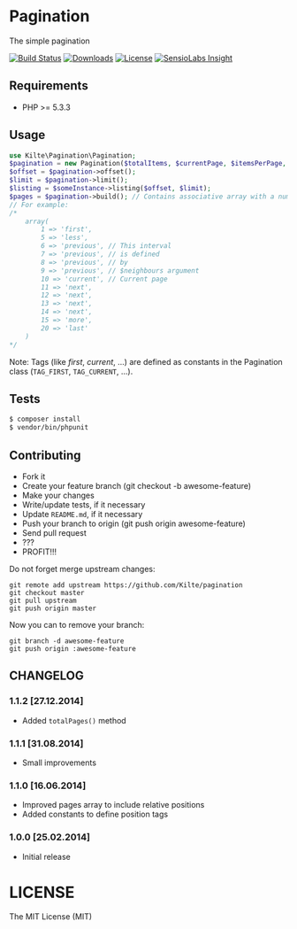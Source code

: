 # Pagination

The simple pagination

[![Build Status](https://img.shields.io/travis/Kilte/pagination.svg?style=flat-square)](https://travis-ci.org/Kilte/pagination)
[![Downloads](https://img.shields.io/packagist/dt/kilte/pagination.svg?style=flat-square)](https://packagist.org/packages/kilte/pagination)
[![License](https://img.shields.io/packagist/l/kilte/pagination.svg?style=flat-square)](http://opensource.org/licenses/MIT)
[![SensioLabs Insight](https://img.shields.io/sensiolabs/i/fd98f4ee-e07d-40d8-b25a-7b8b0e59ca3b.svg?style=flat-square)](https://insight.sensiolabs.com/projects/fd98f4ee-e07d-40d8-b25a-7b8b0e59ca3b)

## Requirements

- PHP >= 5.3.3

## Usage

```php
use Kilte\Pagination\Pagination;
$pagination = new Pagination($totalItems, $currentPage, $itemsPerPage, $neighbours);
$offset = $pagination->offset();
$limit = $pagination->limit();
$listing = $someInstance->listing($offset, $limit);
$pages = $pagination->build(); // Contains associative array with a numbers of a pages
// For example:
/*
    array(
        1 => 'first',
        5 => 'less',
        6 => 'previous', // This interval
        7 => 'previous', // is defined
        8 => 'previous', // by
        9 => 'previous', // $neighbours argument
        10 => 'current', // Current page
        11 => 'next',
        12 => 'next',
        13 => 'next',
        14 => 'next',
        15 => 'more',
        20 => 'last'
    )
*/
```

Note: Tags (like *first*, *current*, ...) are defined as constants in the Pagination class
(```TAG_FIRST```, ```TAG_CURRENT```, ...).

## Tests

```bash
$ composer install
$ vendor/bin/phpunit
```

## Contributing

- Fork it
- Create your feature branch (git checkout -b awesome-feature)
- Make your changes
- Write/update tests, if it necessary
- Update `README.md`, if it necessary
- Push your branch to origin (git push origin awesome-feature)
- Send pull request
- ???
- PROFIT!!!

Do not forget merge upstream changes:

    git remote add upstream https://github.com/Kilte/pagination
    git checkout master
    git pull upstream
    git push origin master

Now you can to remove your branch:

    git branch -d awesome-feature
    git push origin :awesome-feature

## CHANGELOG

### 1.1.2 \[27.12.2014\]

- Added `totalPages()` method

### 1.1.1 \[31.08.2014\]

- Small improvements

### 1.1.0 \[16.06.2014\]

- Improved pages array to include relative positions
- Added constants to define position tags

### 1.0.0 \[25.02.2014\]

- Initial release

# LICENSE

The MIT License (MIT)
